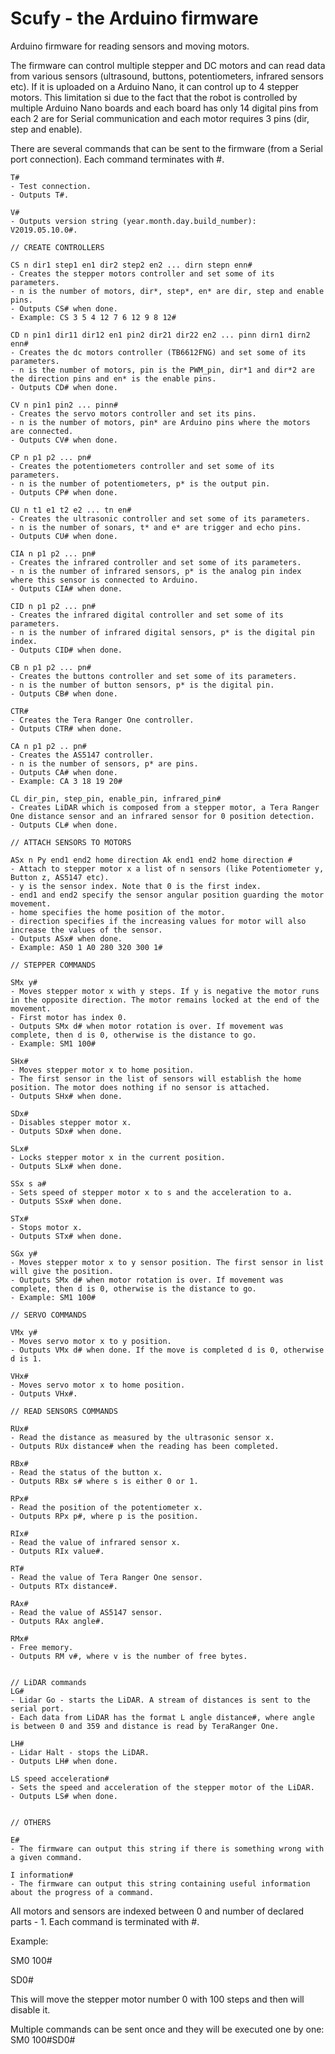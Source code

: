 # Scufy - the Arduino firmware

Arduino firmware for reading sensors and moving motors.

The firmware can control multiple stepper and DC motors and can read data from various sensors (ultrasound, buttons, potentiometers, infrared sensors etc). If it is uploaded on a Arduino Nano, it can control up to 4 stepper motors. This limitation si due to the fact that the robot is controlled by multiple Arduino Nano boards and each board has only 14 digital pins from each 2 are for Serial communication and each motor requires 3 pins (dir, step and enable).

There are several commands that can be sent to the firmware (from a Serial port connection). 
Each command terminates with #.

	T#
	- Test connection. 
	- Outputs T#.
	
	V#
	- Outputs version string (year.month.day.build_number): V2019.05.10.0#.

	// CREATE CONTROLLERS

	CS n dir1 step1 en1 dir2 step2 en2 ... dirn stepn enn# 
	- Creates the stepper motors controller and set some of its parameters.
	- n is the number of motors, dir*, step*, en* are dir, step and enable pins. 
	- Outputs CS# when done.
	- Example: CS 3 5 4 12 7 6 12 9 8 12#

	CD n pin1 dir11 dir12 en1 pin2 dir21 dir22 en2 ... pinn dirn1 dirn2 enn# 
	- Creates the dc motors controller (TB6612FNG) and set some of its parameters. 
	- n is the number of motors, pin is the PWM_pin, dir*1 and dir*2 are the direction pins and en* is the enable pins. 
	- Outputs CD# when done.
	
	CV n pin1 pin2 ... pinn# 
	- Creates the servo motors controller and set its pins. 
	- n is the number of motors, pin* are Arduino pins where the motors are connected.
	- Outputs CV# when done.

	CP n p1 p2 ... pn# 
	- Creates the potentiometers controller and set some of its parameters. 
	- n is the number of potentiometers, p* is the output pin. 
	- Outputs CP# when done.

	CU n t1 e1 t2 e2 ... tn en#
	- Creates the ultrasonic controller and set some of its parameters. 
	- n is the number of sonars, t* and e* are trigger and echo pins. 
	- Outputs CU# when done.

	CIA n p1 p2 ... pn# 
	- Creates the infrared controller and set some of its parameters. 
	- n is the number of infrared sensors, p* is the analog pin index where this sensor is connected to Arduino. 
	- Outputs CIA# when done.
	
	CID n p1 p2 ... pn# 
	- Creates the infrared digital controller and set some of its parameters. 
	- n is the number of infrared digital sensors, p* is the digital pin index. 
	- Outputs CID# when done.

	CB n p1 p2 ... pn# 
	- Creates the buttons controller and set some of its parameters. 
	- n is the number of button sensors, p* is the digital pin. 
	- Outputs CB# when done.
	
	CTR# 
	- Creates the Tera Ranger One controller. 
	- Outputs CTR# when done.
	
	CA n p1 p2 .. pn#
	- Creates the AS5147 controller. 
	- n is the number of sensors, p* are pins. 
	- Outputs CA# when done.
	- Example: CA 3 18 19 20#

	CL dir_pin, step_pin, enable_pin, infrared_pin#
	- Creates LiDAR which is composed from a stepper motor, a Tera Ranger One distance sensor and an infrared sensor for 0 position detection.
	- Outputs CL# when done.

	// ATTACH SENSORS TO MOTORS

	ASx n Py end1 end2 home direction Ak end1 end2 home direction # 
	- Attach to stepper motor x a list of n sensors (like Potentiometer y, Button z, AS5147 etc).
	- y is the sensor index. Note that 0 is the first index.
	- end1 and end2 specify the sensor angular position guarding the motor movement. 
	- home specifies the home position of the motor.
	- direction specifies if the increasing values for motor will also increase the values of the sensor.
	- Outputs ASx# when done.
	- Example: AS0 1 A0 280 320 300 1#

	// STEPPER COMMANDS

	SMx y#
	- Moves stepper motor x with y steps. If y is negative the motor runs in the opposite direction. The motor remains locked at the end of the movement. 
	- First motor has index 0.
	- Outputs SMx d# when motor rotation is over. If movement was complete, then d is 0, otherwise is the distance to go.
	- Example: SM1 100#

	SHx#
	- Moves stepper motor x to home position. 
	- The first sensor in the list of sensors will establish the home position. The motor does nothing if no sensor is attached. 
	- Outputs SHx# when done.

	SDx# 
	- Disables stepper motor x. 
	- Outputs SDx# when done.

	SLx#
	- Locks stepper motor x in the current position. 
	- Outputs SLx# when done.

	SSx s a#
	- Sets speed of stepper motor x to s and the acceleration to a.
	- Outputs SSx# when done.

	STx#
	- Stops motor x.
	- Outputs STx# when done.

	SGx y#
	- Moves stepper motor x to y sensor position. The first sensor in list will give the position.
	- Outputs SMx d# when motor rotation is over. If movement was complete, then d is 0, otherwise is the distance to go.
	- Example: SM1 100#

	// SERVO COMMANDS

	VMx y# 
	- Moves servo motor x to y position.
	- Outputs VMx d# when done. If the move is completed d is 0, otherwise d is 1.

	VHx#
	- Moves servo motor x to home position.  
	- Outputs VHx#.

	// READ SENSORS COMMANDS

	RUx# 
	- Read the distance as measured by the ultrasonic sensor x. 
	- Outputs RUx distance# when the reading has been completed. 

	RBx# 
	- Read the status of the button x. 
	- Outputs RBx s# where s is either 0 or 1.

	RPx# 
	- Read the position of the potentiometer x. 
	- Outputs RPx p#, where p is the position.

	RIx#
	- Read the value of infrared sensor x. 
	- Outputs RIx value#.

	RT# 
	- Read the value of Tera Ranger One sensor. 
	- Outputs RTx distance#.

	RAx# 
	- Read the value of AS5147 sensor. 
	- Outputs RAx angle#.

	RMx# 
	- Free memory. 
	- Outputs RM v#, where v is the number of free bytes.


	// LiDAR commands
	LG#
	- Lidar Go - starts the LiDAR. A stream of distances is sent to the serial port. 
	- Each data from LiDAR has the format L angle distance#, where angle is between 0 and 359 and distance is read by TeraRanger One.

	LH#
	- Lidar Halt - stops the LiDAR.
	- Outputs LH# when done.

	LS speed acceleration#
	- Sets the speed and acceleration of the stepper motor of the LiDAR.
	- Outputs LS# when done.


	// OTHERS
	
	E#
	- The firmware can output this string if there is something wrong with a given command.

	I information#
	- The firmware can output this string containing useful information about the progress of a command.


All motors and sensors are indexed between 0 and number of declared parts - 1.
Each command is terminated with #.

Example:

SM0 100#

SD0#

This will move the stepper motor number 0 with 100 steps and then will disable it.

Multiple commands can be sent once and they will be executed one by one: SM0 100#SD0#